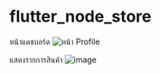 # flutter_node_store
หน้าแดชบอร์ด
![หน้า Profile](https://github.com/63122660111/flutter_node_store/assets/77773868/1bfd76f7-c607-4bfe-b291-d2fcc87dead8)


แสดงรายการสินค้า
![image](https://github.com/sakchaisrim/flutter_node_store/assets/45826964/09ee47a1-0ed8-4598-9feb-655153c1c42b)
